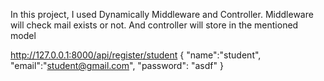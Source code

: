 In this project, I used Dynamically Middleware and Controller. Middleware will check mail exists or not. And controller will store in the mentioned model

http://127.0.0.1:8000/api/register/student
{
    "name":"student",
    "email":"student@gmail.com",
    "password": "asdf"
}